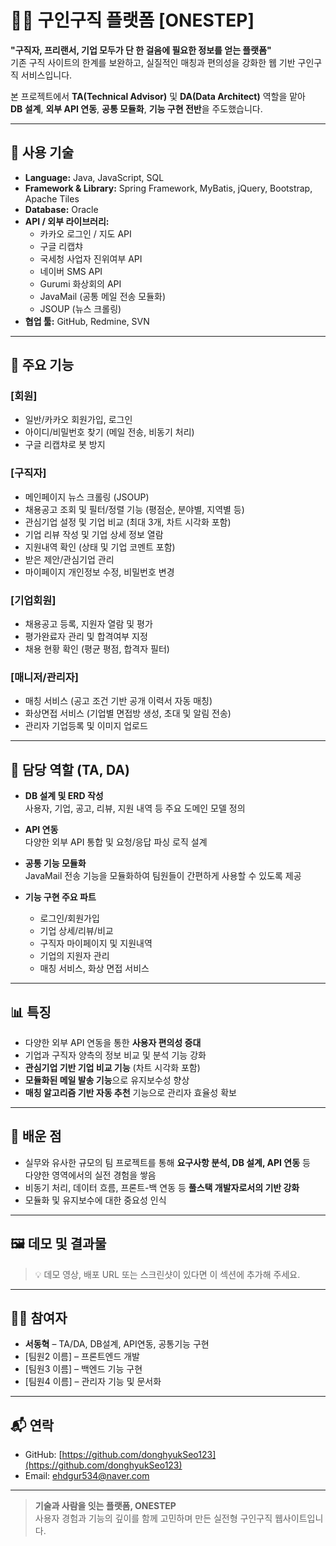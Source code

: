# 🧑‍💼 구인구직 플랫폼 [ONESTEP]

**"구직자, 프리랜서, 기업 모두가 단 한 걸음에 필요한 정보를 얻는 플랫폼"**  
기존 구직 사이트의 한계를 보완하고, 실질적인 매칭과 편의성을 강화한 웹 기반 구인구직 서비스입니다.

본 프로젝트에서 **TA(Technical Advisor)** 및 **DA(Data Architect)** 역할을 맡아  
**DB 설계**, **외부 API 연동**, **공통 모듈화**, **기능 구현 전반**을 주도했습니다.

---

## 🔧 사용 기술

- **Language:** Java, JavaScript, SQL
- **Framework & Library:** Spring Framework, MyBatis, jQuery, Bootstrap, Apache Tiles
- **Database:** Oracle
- **API / 외부 라이브러리:**
  - 카카오 로그인 / 지도 API
  - 구글 리캡챠
  - 국세청 사업자 진위여부 API
  - 네이버 SMS API
  - Gurumi 화상회의 API
  - JavaMail (공통 메일 전송 모듈화)
  - JSOUP (뉴스 크롤링)
- **협업 툴:** GitHub, Redmine, SVN

---

## 📌 주요 기능

### [회원]
- 일반/카카오 회원가입, 로그인
- 아이디/비밀번호 찾기 (메일 전송, 비동기 처리)
- 구글 리캡챠로 봇 방지

### [구직자]
- 메인페이지 뉴스 크롤링 (JSOUP)
- 채용공고 조회 및 필터/정렬 기능 (평점순, 분야별, 지역별 등)
- 관심기업 설정 및 기업 비교 (최대 3개, 차트 시각화 포함)
- 기업 리뷰 작성 및 기업 상세 정보 열람
- 지원내역 확인 (상태 및 기업 코멘트 포함)
- 받은 제안/관심기업 관리
- 마이페이지 개인정보 수정, 비밀번호 변경

### [기업회원]
- 채용공고 등록, 지원자 열람 및 평가
- 평가완료자 관리 및 합격여부 지정
- 채용 현황 확인 (평균 평점, 합격자 필터)

### [매니저/관리자]
- 매칭 서비스 (공고 조건 기반 공개 이력서 자동 매칭)
- 화상면접 서비스 (기업별 면접방 생성, 초대 및 알림 전송)
- 관리자 기업등록 및 이미지 업로드

---

## 🧩 담당 역할 (TA, DA)

- **DB 설계 및 ERD 작성**  
  사용자, 기업, 공고, 리뷰, 지원 내역 등 주요 도메인 모델 정의

- **API 연동**  
  다양한 외부 API 통합 및 요청/응답 파싱 로직 설계

- **공통 기능 모듈화**  
  JavaMail 전송 기능을 모듈화하여 팀원들이 간편하게 사용할 수 있도록 제공

- **기능 구현 주요 파트**
  - 로그인/회원가입
  - 기업 상세/리뷰/비교
  - 구직자 마이페이지 및 지원내역
  - 기업의 지원자 관리
  - 매칭 서비스, 화상 면접 서비스

---

## 📊 특징

- 다양한 외부 API 연동을 통한 **사용자 편의성 증대**
- 기업과 구직자 양측의 정보 비교 및 분석 기능 강화
- **관심기업 기반 기업 비교 기능** (차트 시각화 포함)
- **모듈화된 메일 발송 기능**으로 유지보수성 향상
- **매칭 알고리즘 기반 자동 추천** 기능으로 관리자 효율성 확보

---

## 🏁 배운 점

- 실무와 유사한 규모의 팀 프로젝트를 통해 **요구사항 분석, DB 설계, API 연동** 등  
  다양한 영역에서의 실전 경험을 쌓음
- 비동기 처리, 데이터 흐름, 프론트-백 연동 등 **풀스택 개발자로서의 기반 강화**
- 모듈화 및 유지보수에 대한 중요성 인식

---

## 🖼️ 데모 및 결과물

> 💡 데모 영상, 배포 URL 또는 스크린샷이 있다면 이 섹션에 추가해 주세요.

---

## 🙋‍♂️ 참여자

- **서동혁** – TA/DA, DB설계, API연동, 공통기능 구현
- [팀원2 이름] – 프론트엔드 개발
- [팀원3 이름] – 백엔드 기능 구현
- [팀원4 이름] – 관리자 기능 및 문서화

---

## 📬 연락

- GitHub: [https://github.com/donghyukSeo123](https://github.com/donghyukSeo123)
- Email: ehdgur534@naver.com

---

> **기술과 사람을 잇는 플랫폼, ONESTEP**  
> 사용자 경험과 기능의 깊이를 함께 고민하며 만든 실전형 구인구직 웹사이트입니다.
